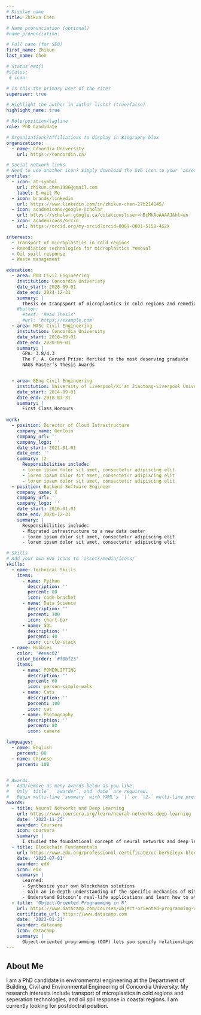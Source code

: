 ```yaml
---
# Display name
title: Zhikun Chen

# Name pronunciation (optional)
#name_pronunciation: 

# Full name (for SEO)
first_name: Zhikun
last_name: Chen

# Status emoji
#status:
 # icon: 

# Is this the primary user of the site?
superuser: true

# Highlight the author in author lists? (true/false)
highlight_name: true

# Role/position/tagline
role: PhD Candidate

# Organizations/Affiliations to display in Biography blox
organizations:
  - name: Conordia University
    url: https://concordia.ca/

# Social network links
# Need to use another icon? Simply download the SVG icon to your `assets/media/icons/` folder.
profiles:
  - icon: at-symbol
    url: zhikun.chen1996@gmail.com
    label: E-mail Me
  - icon: brands/linkedin
    url: https://www.linkedin.com/in/zhikun-chen-27b214145/
  - icon: academicons/google-scholar
    url: https://scholar.google.ca/citations?user=hBcMkAoAAAAJ&hl=en
  - icon: academicons/orcid
    url: https://orcid.org/my-orcid?orcid=0009-0001-5158-462X

interests:
  - Transport of microplastics in cold regions
  - Remediation technologies for microplastics removal
  - Oil spill response
  - Waste management

education:
  - area: PhD Civil Engineering
    institution: Concordia Univeristy
    date_start: 2020-09-01
    date_end: 2024-12-31
    summary: |
      Thesis on tranpsport of microplastics in cold regions and remediation technologies. Supervised by Dr. Chunjiang An (https://anlab.ca/). Published 28 peer-reviewed articles with 12 as the first author in top journals such as Environmental Science & Technology, ACS ES&T Water, Chemical Engineering Journal, and Journal of Hazardous Materials (H-index: 14).
    #button:
      #text: 'Read Thesis'
      #url: 'https://example.com'
  - area: MASc Civil Engineering
    institution: Concordia University
    date_start: 2018-09-01
    date_end: 2020-09-01
    summary: |
      GPA: 3.8/4.3
      The F. A. Gerard Prize: Merited to the most deserving graduate
      NAGS Master’s Thesis Awards


  - area: BEng Civil Engineering
    institution: University of Liverpool/Xi'an Jiaotong-Liverpool University
    date_start: 2014-09-01
    date_end: 2018-07-31
    summary: |
      First Class Honours
    
work:
  - position: Director of Cloud Infrastructure
    company_name: GenCoin
    company_url: ''
    company_logo: ''
    date_start: 2021-01-01
    date_end: ''
    summary: |2-
      Responsibilities include:
      - lorem ipsum dolor sit amet, consectetur adipiscing elit
      - lorem ipsum dolor sit amet, consectetur adipiscing elit
      - lorem ipsum dolor sit amet, consectetur adipiscing elit
  - position: Backend Software Engineer
    company_name: X
    company_url: ''
    company_logo: ''
    date_start: 2016-01-01
    date_end: 2020-12-31
    summary: |
      Responsibilities include:
      - Migrated infrastructure to a new data center
      - lorem ipsum dolor sit amet, consectetur adipiscing elit
      - lorem ipsum dolor sit amet, consectetur adipiscing elit

# Skills
# Add your own SVG icons to `assets/media/icons/`
skills:
  - name: Technical Skills
    items:
      - name: Python
        description: ''
        percent: 80
        icon: code-bracket
      - name: Data Science
        description: ''
        percent: 100
        icon: chart-bar
      - name: SQL
        description: ''
        percent: 40
        icon: circle-stack
  - name: Hobbies
    color: '#eeac02'
    color_border: '#f0bf23'
    items:
      - name: POWERLIFTING
        description: ''
        percent: 60
        icon: person-simple-walk
      - name: Cats
        description: ''
        percent: 100
        icon: cat
      - name: Photography
        description: ''
        percent: 80
        icon: camera

languages:
  - name: English
    percent: 80
  - name: Chinese
    percent: 100


# Awards.
#   Add/remove as many awards below as you like.
#   Only `title`, `awarder`, and `date` are required.
#   Begin multi-line `summary` with YAML's `|` or `|2-` multi-line prefix and indent 2 spaces below.
awards:
  - title: Neural Networks and Deep Learning
    url: https://www.coursera.org/learn/neural-networks-deep-learning
    date: '2023-11-25'
    awarder: Coursera
    icon: coursera
    summary: |
      I studied the foundational concept of neural networks and deep learning. By the end, I was familiar with the significant technological trends driving the rise of deep learning; build, train, and apply fully connected deep neural networks; implement efficient (vectorized) neural networks; identify key parameters in a neural network’s architecture; and apply deep learning to your own applications.
  - title: Blockchain Fundamentals
    url: https://www.edx.org/professional-certificate/uc-berkeleyx-blockchain-fundamentals
    date: '2023-07-01'
    awarder: edX
    icon: edx
    summary: |
      Learned:
      - Synthesize your own blockchain solutions
      - Gain an in-depth understanding of the specific mechanics of Bitcoin
      - Understand Bitcoin’s real-life applications and learn how to attack and destroy Bitcoin, Ethereum, smart contracts and Dapps, and alternatives to Bitcoin’s Proof-of-Work consensus algorithm
  - title: 'Object-Oriented Programming in R'
    url: https://www.datacamp.com/courses/object-oriented-programming-with-s3-and-r6-in-r
    certificate_url: https://www.datacamp.com
    date: '2023-01-21'
    awarder: datacamp
    icon: datacamp
    summary: |
      Object-oriented programming (OOP) lets you specify relationships between functions and the objects that they can act on, helping you manage complexity in your code. This is an intermediate level course, providing an introduction to OOP, using the S3 and R6 systems. S3 is a great day-to-day R programming tool that simplifies some of the functions that you write. R6 is especially useful for industry-specific analyses, working with web APIs, and building GUIs.
---
```


## About Me

I am a PhD candidate in environmental engineering at the Department of Building, Civil and Environmental Engineering of Concordia University. My research interests include transport of microplastics in cold regions and seperation technologies, and oil spil response in coastal regions. I am currently looking for postdoctral position.
